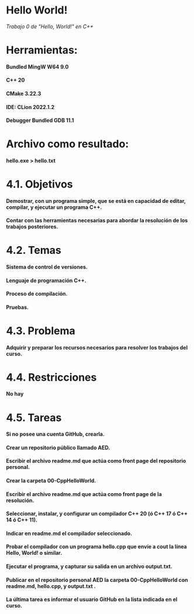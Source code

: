 # Hello World!

*Trabajo 0 de "Hello, World!" en C++*
# Herramientas:

#### Bundled MingW W64 9.0
#### C++ 20
#### CMake 3.22.3
#### IDE: CLion 2022.1.2
#### Debugger Bundled GDB 11.1


# Archivo como resultado: 

#### hello.exe > hello.txt

# 4.1. Objetivos
#### Demostrar, con un programa simple, que se está en capacidad de editar, compilar, y ejecutar un programa C++.
#### Contar con las herramientas necesarias para abordar la resolución de los trabajos posteriores.
# 4.2. Temas
#### Sistema de control de versiones.
#### Lenguaje de programación C++.
#### Proceso de compilación.
#### Pruebas.
# 4.3. Problema
#### Adquirir y preparar los recursos necesarios para resolver los trabajos del curso.

# 4.4. Restricciones
#### No hay


# 4.5. Tareas
####  Si no posee una cuenta GitHub, crearla.
####  Crear un repositorio público llamado AED.
####  Escribir el archivo readme.md que actúa como front page del repositorio personal.
####  Crear la carpeta 00-CppHelloWorld.
####  Escribir el archivo readme.md que actúa como front page de la resolución.
####  Seleccionar, instalar, y configurar un compilador C++ 20 (ó C++ 17 ó C++ 14 ó C++ 11).
####  Indicar en readme.md el compilador seleccionado.
####  Probar el compilador con un programa hello.cpp que envíe a cout la línea Hello, World! o similar.
####  Ejecutar el programa, y capturar su salida en un archivo output.txt.
####  Publicar en el repositorio personal AED la carpeta 00-CppHelloWorld con readme.md, hello.cpp, y output.txt .
####  La última tarea es informar el usuario GitHub en la lista indicada en el curso.
